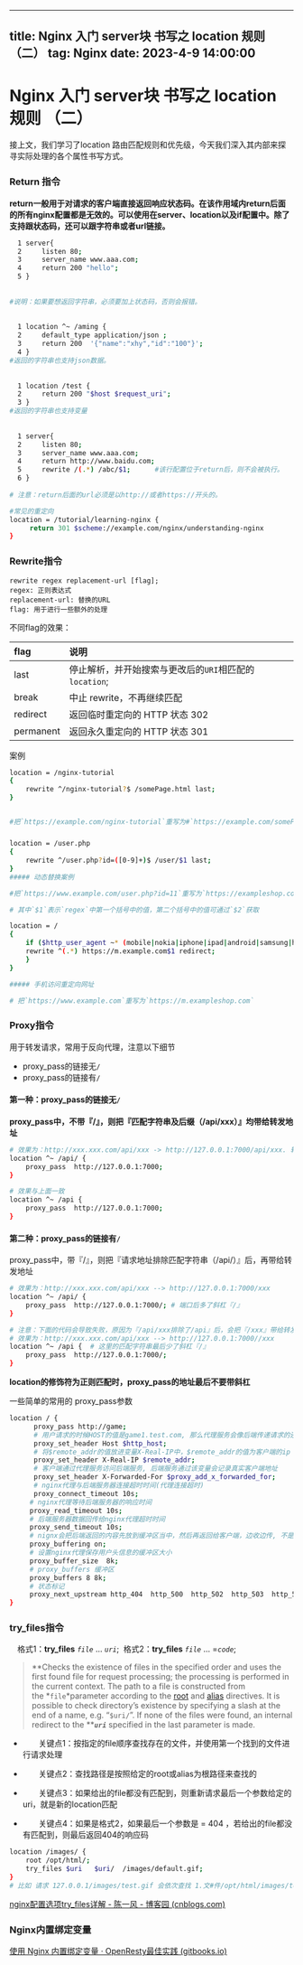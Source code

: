 
---
title: Nginx 入门 server块 书写之 location 规则 （二）
tag: Nginx
date: 2023-4-9 14:00:00
---

# Nginx 入门 server块 书写之 location 规则 （二）

接上文，我们学习了location 路由匹配规则和优先级，今天我们深入其内部来探寻实际处理的各个属性书写方式。

### Return 指令

**return一般用于对请求的客户端直接返回响应状态码。在该作用域内return后面的所有nginx配置都是无效的。可以使用在server、location以及if配置中。除了支持跟状态码，还可以跟字符串或者url链接。**

```bash
  1 server{
  2     listen 80;
  3     server_name www.aaa.com;
  4     return 200 "hello";
  5 }
 
 
#说明：如果要想返回字符串，必须要加上状态码，否则会报错。
 
 
  1 location ^~ /aming {
  2     default_type application/json ;
  3     return 200  '{"name":"xhy","id":"100"}';
  4 }					
#返回的字符串也支持json数据。
 
 
  1 location /test {
  2     return 200 "$host $request_uri";
  3 }					
#返回的字符串也支持变量
 
 
  1 server{
  2     listen 80;
  3     server_name www.aaa.com;
  4     return http://www.baidu.com;
  5     rewrite /(.*) /abc/$1;		#该行配置位于return后，则不会被执行。
  6 }
 
# 注意：return后面的url必须是以http://或者https://开头的。
```

```bash
#常见的重定向
location = /tutorial/learning-nginx {
     return 301 $scheme://example.com/nginx/understanding-nginx
}
```

### Rewrite指令

```
rewrite regex replacement-url [flag];
regex: 正则表达式
replacement-url: 替换的URL
flag: 用于进行一些额外的处理

```

不同flag的效果：

| flag      | 说明                                  |
| :-------- | :---------------------------------- |
| last      | 停止解析，并开始搜索与更改后的`URI`相匹配的`location`; |
| break     | 中止 rewrite，不再继续匹配                   |
| redirect  | 返回临时重定向的 HTTP 状态 302                |
| permanent | 返回永久重定向的 HTTP 状态 301                |

案例

```bash
location = /nginx-tutorial 
{ 
    rewrite ^/nginx-tutorial?$ /somePage.html last; 
}


#把`https://example.com/nginx-tutorial`重写为#`https://example.com/somePage.html`

```

#####

```bash
location = /user.php 
{ 
    rewrite ^/user.php?id=([0-9]+)$ /user/$1 last; 
}
##### 动态替换案例

#把`https://www.example.com/user.php?id=11`重写为`https://exampleshop.com/user/11`

# 其中`$1`表示`regex`中第一个括号中的值，第二个括号中的值可通过`$2`获取

```

```bash
location = /
{
    if ($http_user_agent ~* (mobile|nokia|iphone|ipad|android|samsung|htc|blackberry)) {
    rewrite ^(.*) https://m.example.com$1 redirect;
    }
}

##### 手机访问重定向网址

# 把`https://www.example.com`重写为`https://m.exampleshop.com`
```

### Proxy指令

用于转发请求，常用于反向代理，注意以下细节

*   proxy\_pass的链接无`/`
*   proxy\_pass的链接有`/`

#### **第一种：proxy\_pass的链接无`/`**

**proxy\_pass中，不带『/』，则把『匹配字符串及后缀（/api/xxx）』均带给转发地址**

```bash
# 效果为：http://xxx.xxx.com/api/xxx -> http://127.0.0.1:7000/api/xxx. 转发的时候,包含了url前缀.
location ^~ /api/ { 
    proxy_pass  http://127.0.0.1:7000; 
}

# 效果与上面一致
location ^~ /api {
    proxy_pass  http://127.0.0.1:7000; 
}
```

#### 第二种：proxy\_pass的链接有`/`

proxy\_pass中，带『/』，则把『请求地址排除匹配字符串（/api/）』后，再带给转发地址

```bash
# 效果为：http://xxx.xxx.com/api/xxx --> http://127.0.0.1:7000/xxx
location ^~ /api/ {
    proxy_pass  http://127.0.0.1:7000/; # 端口后多了斜杠『/』
}

# 注意：下面的代码会导致失败，原因为『/api/xxx排除了/api』后，会把『/xxx』带给转发地址，但转发地址中已有了斜杠，结果会多了一条斜杠，报错。
# 效果为：http://xxx.xxx.com/api/xxx --> http://127.0.0.1:7000//xxx
location ^~ /api {  # 这里的匹配字符串最后少了斜杠『/』
    proxy_pass  http://127.0.0.1:7000/;
}
```

**location的修饰符为正则匹配时，proxy\_pass的地址最后不要带斜杠**

一些简单的常用的 proxy\_pass参数

```bash
location / {
      proxy_pass http://game;
      # 用户请求的时候HOST的值是game1.test.com, 那么代理服务会像后端传递请求的还是game1.test.com
      proxy_set_header Host $http_host;
      # 将$remote_addr的值放进变量X-Real-IP中，$remote_addr的值为客户端的ip
      proxy_set_header X-Real-IP $remote_addr;
      # 客户端通过代理服务访问后端服务, 后端服务通过该变量会记录真实客户端地址
      proxy_set_header X-Forwarded-For $proxy_add_x_forwarded_for;
      # nginx代理与后端服务器连接超时时间(代理连接超时)
      proxy_connect_timeout 10s;
     # nginx代理等待后端服务器的响应时间 
     proxy_read_timeout 10s;
     # 后端服务器数据回传给nginx代理超时时间
     proxy_send_timeout 10s;
     # nignx会把后端返回的内容先放到缓冲区当中，然后再返回给客户端，边收边传, 不是全部接收完再传给客户  
     proxy_buffering on;
     # 设置nginx代理保存用户头信息的缓冲区大小
     proxy_buffer_size  8k;
     # proxy_buffers 缓冲区 
     proxy_buffers 8 8k;
     # 状态标记
     proxy_next_upstream http_404  http_500  http_502  http_503  http_504  http_403  http_429;
}
```

### try\_files指令

　格式1：**try\_files** *`file`* ... *`uri`*;  格式2：**try\_files** *`file`* ... =*`code`*;

> **Checks the existence of files in the specified order and uses the first found file for request processing; the processing is performed in the current context. The path to a file is constructed from the \*`file`\*parameter according to the [root](http://nginx.org/en/docs/http/ngx_http_core_module.html#root) and [alias](http://nginx.org/en/docs/http/ngx_http_core_module.html#alias) directives. It is possible to check directory’s existence by specifying a slash at the end of a name, e.g. “`$uri/`”. If none of the files were found, an internal redirect to the *****`uri`*** specified in the last parameter is made. 

*   　　关键点1：按指定的file顺序查找存在的文件，并使用第一个找到的文件进行请求处理



*   　　关键点2：查找路径是按照给定的root或alias为根路径来查找的



*   　　关键点3：如果给出的file都没有匹配到，则重新请求最后一个参数给定的uri，就是新的location匹配



*   　　关键点4：如果是格式2，如果最后一个参数是 = 404 ，若给出的file都没有匹配到，则最后返回404的响应码

```bash
location /images/ {
    root /opt/html/;
    try_files $uri   $uri/  /images/default.gif; 
}
# 比如 请求 127.0.0.1/images/test.gif 会依次查找 1.文#件/opt/html/images/test.gif   2.文件夹 /opt/html/images/test.gif/下的index文件  3. 请求127.0.0.1/images/default.gif

```

[nginx配置选项try\_files详解 - 陈一风 - 博客园 (cnblogs.com)](https://www.cnblogs.com/jedi1995/p/10900224.html)

### Nginx内置绑定变量

[使用 Nginx 内置绑定变量 · OpenResty最佳实践 (gitbooks.io)](https://moonbingbing.gitbooks.io/openresty-best-practices/content/openresty/inline_var.html)
